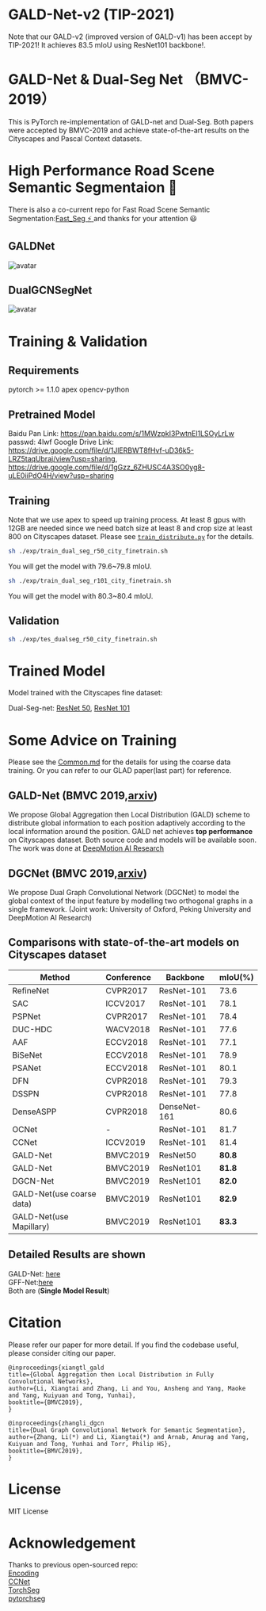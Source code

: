 # GALD-Net-v2 (TIP-2021)

Note that our GALD-v2 (improved version of GALD-v1) has been accept by TIP-2021! It achieves 83.5 mIoU using ResNet101 backbone!.


# GALD-Net & Dual-Seg Net （BMVC-2019）
This is PyTorch re-implementation of GALD-net and Dual-Seg.
Both papers were accepted by BMVC-2019 and achieve state-of-the-art results on the Cityscapes and Pascal Context datasets.

# High Performance Road Scene Semantic Segmentaion :tada:


There is also a co-current repo for Fast Road Scene Semantic Segmentation:[Fast_Seg :zap: ](https://github.com/lxtGH/Fast_Seg) and thanks for your attention :smiley:

## GALDNet
![avatar](./fig/gald.jpeg)

## DualGCNSegNet
![avatar](./fig/dual_seg.jpeg)


# Training & Validation

## Requirements

pytorch >= 1.1.0
apex
opencv-python

## Pretrained Model
Baidu Pan Link: https://pan.baidu.com/s/1MWzpkI3PwtnEl1LSOyLrLw  passwd: 4lwf
Google Drive Link: https://drive.google.com/file/d/1JlERBWT8fHvf-uD36k5-LRZ5taqUbraj/view?usp=sharing, https://drive.google.com/file/d/1gGzz_6ZHUSC4A3SO0yg8-uLE0iiPdO4H/view?usp=sharing

## Training 
Note that we use apex to speed up training process. 
At least 8 gpus with 12GB are needed since we need batch size at least 8 and crop size at least 800 on Cityscapes dataset.
Please see [`train_distribute.py`](train_distribute.py) for the details. 

```bash
sh ./exp/train_dual_seg_r50_city_finetrain.sh
```
You will get the model with 79.6~79.8 mIoU.

```bash
sh ./exp/train_dual_seg_r101_city_finetrain.sh
```
You will get the model with 80.3~80.4 mIoU.

## Validation

```bash
sh ./exp/tes_dualseg_r50_city_finetrain.sh
```

# Trained Model
Model trained with the Cityscapes fine dataset: 

Dual-Seg-net: [ResNet 50](https://drive.google.com/file/d/13HnKtJLyCVK7-e0OtQeLrsJub4IO2t0R/view?usp=sharing), [ResNet 101](https://drive.google.com/file/d/1xgePAXsXGummOfTo3XFPKUoe5-1QZcIy/view?usp=sharing)

# Some Advice on Training
Please see the [Common.md](Common.md) for the details for using the coarse data training. 
Or you can refer to our GLAD paper(last part) for reference.


## GALD-Net (BMVC 2019,[arxiv](https://arxiv.org/pdf/1909.07229.pdf))
We propose Global Aggregation then Local Distribution (GALD) scheme to distribute global information to each position adaptively according to the local information around the position. GALD net achieves **top performance** on Cityscapes dataset. Both source code and models will be available soon. The work was done at [DeepMotion AI Research](https://deepmotion.ai/) 

## DGCNet (BMVC 2019,[arxiv](https://arxiv.org/abs/1909.06121)) 
We propose Dual Graph Convolutional Network (DGCNet) to model the global context of the input feature by modelling two orthogonal graphs in a single framework. (Joint work: University of Oxford, Peking University and DeepMotion AI Research)



##  Comparisons with state-of-the-art models on Cityscapes dataset 
Method | Conference | Backbone | mIoU(\%) 
---- | ---- | ---- | ----
RefineNet |  CVPR2017  | ResNet-101  |  73.6 
SAC  |  ICCV2017  | ResNet-101  |  78.1 
PSPNet |  CVPR2017  | ResNet-101  |  78.4
DUC-HDC | WACV2018 | ResNet-101 | 77.6 
AAF |   ECCV2018  | ResNet-101  |  77.1 
BiSeNet |   ECCV2018  | ResNet-101  |  78.9 
PSANet |  ECCV2018  | ResNet-101  |  80.1 
DFN  |  CVPR2018  | ResNet-101  |  79.3 
DSSPN | CVPR2018  | ResNet-101  | 77.8 
DenseASPP  |  CVPR2018  | DenseNet-161  |  80.6
OCNet| - |  ResNet-101 | 81.7 
CCNet| ICCV2019 | ResNet-101 | 81.4
GALD-Net | BMVC2019 | ResNet50 |**80.8**
GALD-Net | BMVC2019| ResNet101 |**81.8**
DGCN-Net | BMVC2019 | ResNet101 | **82.0**
GALD-Net(use coarse data) |BMVC2019 | ResNet101 |**82.9**
GALD-Net(use Mapillary)|BMVC2019 |ResNet101| **83.3**


## Detailed Results are shown 
GALD-Net:
[here](https://www.cityscapes-dataset.com/anonymous-results/?id=5ee0f5098e160aa56db6e9ed01c5fbc73d4ac736b6b61751b50ad31067b0d5bd)   
GFF-Net:[here](https://www.cityscapes-dataset.com/method-details/?submissionID=3719)  
Both are (**Single Model Result**)  


# Citation 
Please refer our paper for more detail. 
If you find the codebase useful, please consider citing our paper.
```
@inproceedings{xiangtl_gald
title={Global Aggregation then Local Distribution in Fully Convolutional Networks},
author={Li, Xiangtai and Zhang, Li and You, Ansheng and Yang, Maoke and Yang, Kuiyuan and Tong, Yunhai},
booktitle={BMVC2019},
}
```

```
@inproceedings{zhangli_dgcn
title={Dual Graph Convolutional Network for Semantic Segmentation},
author={Zhang, Li(*) and Li, Xiangtai(*) and Arnab, Anurag and Yang, Kuiyuan and Tong, Yunhai and Torr, Philip HS},
booktitle={BMVC2019},
}
```

# License
MIT License


# Acknowledgement

Thanks to previous open-sourced repo:  
[Encoding](https://github.com/zhanghang1989/PyTorch-Encoding)    
[CCNet](https://github.com/speedinghzl/CCNet)   
[TorchSeg](https://github.com/ycszen/TorchSeg)  
[pytorchseg](https://github.com/meetshah1995/pytorch-semseg) 
